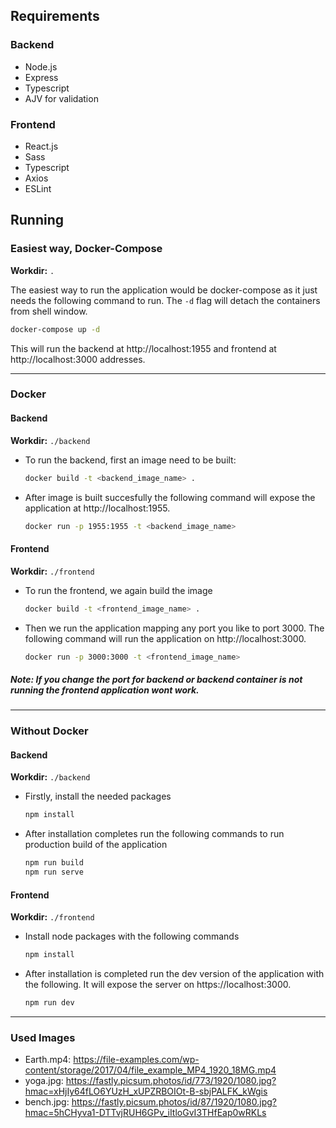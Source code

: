 ## Requirements

### Backend
- Node.js
- Express
- Typescript
- AJV for validation

### Frontend
- React.js
- Sass
- Typescript
- Axios
- ESLint

## Running 

### Easiest way, Docker-Compose

**Workdir:** `.`

The easiest way to run the application would be docker-compose as it just needs the following command to run. The `-d` flag will detach the containers from shell window. 

```bash
docker-compose up -d
```

This will run the backend at http://localhost:1955 and frontend at http://localhost:3000 addresses.

---

### Docker

#### Backend

**Workdir:** `./backend`

- To run the backend, first an image need to be built:

    ```bash
    docker build -t <backend_image_name> . 
    ```

- After image is built succesfully the following command will expose the application at http://localhost:1955.

    ```bash
    docker run -p 1955:1955 -t <backend_image_name>
    ```

#### Frontend

**Workdir:** `./frontend`

- To run the frontend, we again build the image
    ```bash
    docker build -t <frontend_image_name> .
    ```

- Then we run the application mapping any port you like to port 3000. The following command will run the application on http://localhost:3000.
    ```bash
    docker run -p 3000:3000 -t <frontend_image_name>
    ```

##### Note: If you change the port for backend or backend container is not running the frontend application wont work. 

---

### Without Docker

#### Backend

**Workdir:** `./backend`

- Firstly, install the needed packages

    ```bash
    npm install
    ```

- After installation completes run the following commands to run production build of the application

    ```bash
    npm run build
    npm run serve
    ```

#### Frontend
**Workdir:** `./frontend`

- Install node packages with the following commands
    ```bash
    npm install
    ```

- After installation is completed run the dev version of the application with the following. It will expose the server on https://localhost:3000.

    ```bash
    npm run dev
    ```

---


### Used Images

- Earth.mp4: https://file-examples.com/wp-content/storage/2017/04/file_example_MP4_1920_18MG.mp4
- yoga.jpg: https://fastly.picsum.photos/id/773/1920/1080.jpg?hmac=xHjIy64fLO6YUzH_xUPZRBOIOt-B-sbjPALFK_kWgis
- bench.jpg: https://fastly.picsum.photos/id/87/1920/1080.jpg?hmac=5hCHyva1-DTTvjRUH6GPv_iItloGvI3THfEap0wRKLs
